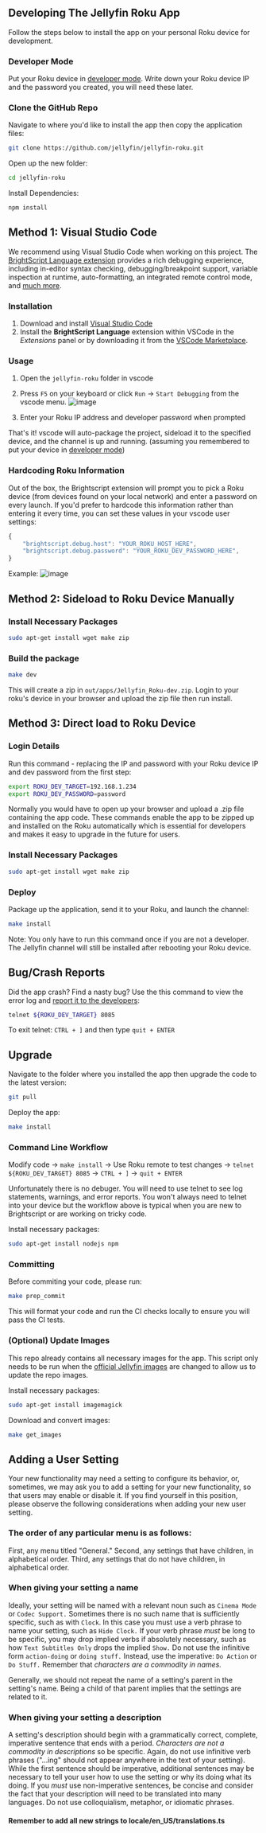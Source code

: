## Developing The Jellyfin Roku App
Follow the steps below to install the app on your personal Roku device for development.

### Developer Mode

Put your Roku device in [developer mode](https://blog.roku.com/developer/2016/02/04/developer-setup-guide). Write down your Roku device IP and the password you created, you will need these later.

### Clone the GitHub Repo

Navigate to where you'd like to install the app then copy the application files:

```bash
git clone https://github.com/jellyfin/jellyfin-roku.git
```

Open up the new folder:

```bash
cd jellyfin-roku
```

Install Dependencies:

```bash
npm install
```



## Method 1: Visual Studio Code
We recommend using Visual Studio Code when working on this project. The [BrightScript Language extension](https://marketplace.visualstudio.com/items?itemName=RokuCommunity.brightscript) provides a rich debugging experience, including in-editor syntax checking, debugging/breakpoint support, variable inspection at runtime, auto-formatting, an integrated remote control mode, and [much more](https://rokucommunity.github.io/vscode-brightscript-language/features.html).

### Installation
1. Download and install [Visual Studio Code](https://code.visualstudio.com/)
2. Install the **BrightScript Language** extension within VSCode in the _Extensions_ panel or by downloading it from the [VSCode Marketplace](https://marketplace.visualstudio.com/items?itemName=RokuCommunity.brightscript).

### Usage
1. Open the `jellyfin-roku` folder in vscode
2. Press `F5` on your keyboard or click `Run` -> `Start Debugging` from the vscode menu. ![image](https://user-images.githubusercontent.com/2544493/170696233-8ba49bf4-bebb-4655-88f3-ac45150dda02.png)

3. Enter your Roku IP address and developer password when prompted

That's it! vscode will auto-package the project, sideload it to the specified device, and the channel is up and running. (assuming you remembered to put your device in [developer mode](#developer-mode))


### Hardcoding Roku Information
Out of the box, the Brightscript extension will prompt you to pick a Roku device (from devices found on your local network) and enter a password on every launch. If you'd prefer to hardcode this information rather than entering it every time, you can set these values in your vscode user settings:

```js
{
    "brightscript.debug.host": "YOUR_ROKU_HOST_HERE",
    "brightscript.debug.password": "YOUR_ROKU_DEV_PASSWORD_HERE",
}
```

Example:
![image](https://user-images.githubusercontent.com/2544493/170485209-0dbe6787-8026-47e7-9095-1df96cda8a0a.png)

## Method 2: Sideload to Roku Device Manually

### Install Necessary Packages

```bash
sudo apt-get install wget make zip
```

### Build the package
```bash
make dev
```

This will create a zip in `out/apps/Jellyfin_Roku-dev.zip`. Login to your roku's device in your browser and upload the zip file then run install.

## Method 3: Direct load to Roku Device

### Login Details

Run this command - replacing the IP and password with your Roku device IP and dev password from the first step:

```bash
export ROKU_DEV_TARGET=192.168.1.234
export ROKU_DEV_PASSWORD=password
```

Normally you would have to open up your browser and upload a .zip file containing the app code. These commands enable the app to be zipped up and installed on the Roku automatically which is essential for developers and makes it easy to upgrade in the future for users.

### Install Necessary Packages

```bash
sudo apt-get install wget make zip
```

### Deploy

Package up the application, send it to your Roku, and launch the channel:

```bash
make install
```

Note: You only have to run this command once if you are not a developer. The Jellyfin channel will still be installed after rebooting your Roku device.

## Bug/Crash Reports

Did the app crash? Find a nasty bug? Use the this command to view the error log and [report it to the developers](https://github.com/jellyfin/jellyfin-roku/issues):

```bash
telnet ${ROKU_DEV_TARGET} 8085
```

To exit telnet: `CTRL + ]` and then type `quit + ENTER`

## Upgrade

Navigate to the folder where you installed the app then upgrade the code to the latest version:

```bash
git pull
```

Deploy the app:

```bash
make install
```

### Command Line Workflow

Modify code -> `make install` -> Use Roku remote to test changes -> `telnet ${ROKU_DEV_TARGET} 8085` -> `CTRL + ]` -> `quit + ENTER`

Unfortunately there is no debuger. You will need to use telnet to see log statements, warnings, and error reports. You won't always need to telnet into your device but the workflow above is typical when you are new to Brightscript or are working on tricky code.

Install necessary packages:

```bash
sudo apt-get install nodejs npm
```

### Committing

Before commiting your code, please run:

```bash
make prep_commit
```

This will format your code and run the CI checks locally to ensure you will pass the CI tests.

### (Optional) Update Images

This repo already contains all necessary images for the app. This script only needs to be run when the [official Jellyfin images](https://github.com/jellyfin/jellyfin-ux) are changed to allow us to update the repo images.

Install necessary packages:

```bash
sudo apt-get install imagemagick
```

Download and convert images:

```bash
make get_images
```

## Adding a User Setting
Your new functionality may need a setting to configure its behavior, or, sometimes, we may ask you to add a setting for your new functionality, so that users may enable or disable it.  If you find yourself in this position, please observe the following considerations when adding your new user setting.

### The order of any particular menu is as follows:

First, any menu titled "General."
Second, any settings that have children, in alphabetical order.
Third, any settings that do not have children, in alphabetical order.

### When giving your setting a name

Ideally, your setting will be named with a relevant noun such as ```Cinema Mode``` or ```Codec Support.``` Sometimes there is no such name that is sufficiently specific, such as with ```Clock```. In this case you must use a verb phrase to name your setting, such as ```Hide Clock.``` If your verb phrase *must* be long to be specific, you may drop implied verbs if absolutely necessary, such as how ```Text Subtitles Only``` drops the implied ```Show.``` Do not use the infinitive form ```action-doing``` or ```doing stuff.``` Instead, use the imperative: ```Do Action``` or ```Do Stuff.``` Remember that *characters are a commodity in names.*

Generally, we should not repeat the name of a setting's parent in the setting's name. Being a child of that parent implies that the settings are related to it.

### When giving your setting a description

A setting's description should begin with a grammatically correct, complete, imperative sentence that ends with a period. *Characters are not a commodity in descriptions* so be specific. Again, do not use infinitive verb phrases ("...ing" should not appear anywhere in the text of your setting). While the first sentence should be imperative, additional sentences may be necessary to tell your user how to use the setting or why its doing what its doing. If you *must* use non-imperative sentences, be concise and consider the fact that your description will need to be translated into many languages. Do not use colloquialism, metaphor, or idiomatic phrases.

#### **Remember to add all new strings to locale/en_US/translations.ts**
